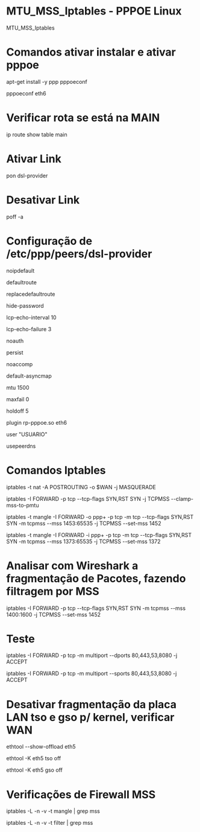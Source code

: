 # MTU_MSS_Iptables - PPPOE Linux
MTU_MSS_Iptables

# Comandos ativar instalar e ativar pppoe

apt-get install -y ppp pppoeconf

pppoeconf eth6

# Verificar rota se está na MAIN

ip route show table main

# Ativar Link

pon dsl-provider

# Desativar Link 

poff -a

# Configuração de /etc/ppp/peers/dsl-provider

noipdefault

defaultroute

replacedefaultroute

hide-password

lcp-echo-interval 10

lcp-echo-failure 3

noauth

persist

noaccomp

default-asyncmap

mtu 1500

maxfail 0

holdoff 5

plugin rp-pppoe.so eth6

user "USUARIO"

usepeerdns

# Comandos Iptables

iptables -t nat -A POSTROUTING -o $WAN -j MASQUERADE

iptables -I FORWARD -p tcp --tcp-flags SYN,RST SYN -j TCPMSS --clamp-mss-to-pmtu

iptables -t mangle -I FORWARD -o ppp+ -p tcp -m tcp --tcp-flags SYN,RST SYN -m tcpmss --mss 1453:65535 -j TCPMSS --set-mss 1452

iptables -t mangle -I FORWARD -i ppp+ -p tcp -m tcp --tcp-flags SYN,RST SYN -m tcpmss --mss 1373:65535 -j TCPMSS --set-mss 1372

# Analisar com Wireshark a fragmentação de Pacotes, fazendo filtragem por MSS

iptables -I FORWARD -p tcp --tcp-flags SYN,RST SYN -m tcpmss --mss 1400:1600 -j TCPMSS --set-mss 1452 

# Teste

iptables -I FORWARD -p tcp -m multiport --dports 80,443,53,8080 -j ACCEPT

iptables -I FORWARD -p tcp -m multiport --sports 80,443,53,8080 -j ACCEPT


# Desativar fragmentação da placa LAN tso e gso p/ kernel, verificar WAN

ethtool --show-offload  eth5

ethtool -K eth5 tso off

ethtool -K eth5 gso off

# Verificações de Firewall MSS

iptables -L -n -v -t mangle | grep mss

iptables -L -n -v -t filter | grep mss
